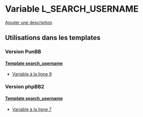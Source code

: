 # Variable L_SEARCH_USERNAME
[Ajouter une description](https://fa-tvars.appspot.com/var/L_SEARCH_USERNAME)

## Utilisations dans les templates

### Version PunBB

#### [Template search_username](punbb/search_username.md#readme)
* [Variable &agrave; la ligne 9](../punbb/search_username.tpl#L9)

### Version phpBB2

#### [Template search_username](subsilver/search_username.md#readme)
* [Variable &agrave; la ligne 7](../subsilver/search_username.tpl#L7)